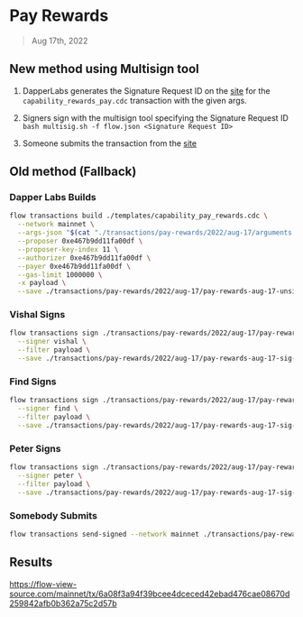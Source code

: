 # Pay Rewards
> Aug 17th, 2022

## New method using Multisign tool

1. DapperLabs generates the Signature Request ID on the [site](https://flow-multisig-git-service-account-onflow.vercel.app/mainnet?type=serviceAccount&name=capability_pay_rewards.cdc&param=%5B%20%20%20%20%20%7B%20%20%20%20%20%20%20%20%20%22type%22:%20%22UFix64%22,%20%20%20%20%20%20%20%20%20%22value%22:%20%221289645.0%22%20%20%20%20%20%7D,%20%20%20%20%20%7B%20%20%20%20%20%20%20%20%20%22type%22:%20%22Dictionary%22,%20%20%20%20%20%20%20%20%20%22value%22:%20%5B%5D%20%20%20%20%20%7D%20%5D&acct=e467b9dd11fa00df&limit=1000000) for the `capability_rewards_pay.cdc` transaction with the given args.

2. Signers sign with the multisign tool specifying the Signature Request ID
`bash multisig.sh -f flow.json <Signature Request ID>`

3. Someone submits the transaction from the [site](https://flow-multisig-git-service-account-onflow.vercel.app/mainnet)

## Old method (Fallback)

### Dapper Labs Builds


```sh
flow transactions build ./templates/capability_pay_rewards.cdc \
  --network mainnet \
  --args-json "$(cat "./transactions/pay-rewards/2022/aug-17/arguments.json")" \
  --proposer 0xe467b9dd11fa00df \
  --proposer-key-index 11 \
  --authorizer 0xe467b9dd11fa00df \
  --payer 0xe467b9dd11fa00df \
  --gas-limit 1000000 \
  -x payload \
  --save ./transactions/pay-rewards/2022/aug-17/pay-rewards-aug-17-unsigned.rlp
```

### Vishal Signs

```sh
flow transactions sign ./transactions/pay-rewards/2022/aug-17/pay-rewards-aug-17-unsigned.rlp \
  --signer vishal \
  --filter payload \
  --save ./transactions/pay-rewards/2022/aug-17/pay-rewards-aug-17-sig-1.rlp
```

### Find Signs

```sh
flow transactions sign ./transactions/pay-rewards/2022/aug-17/pay-rewards-aug-17-sig-2.rlp \
  --signer find \
  --filter payload \
  --save ./transactions/pay-rewards/2022/aug-17/pay-rewards-aug-17-sig-3.rlp
```

### Peter Signs

```sh
flow transactions sign ./transactions/pay-rewards/2022/aug-17/pay-rewards-aug-17-sig-3.rlp \
  --signer peter \
  --filter payload \
  --save ./transactions/pay-rewards/2022/aug-17/pay-rewards-aug-17-sig-complete.rlp
```

### Somebody Submits

```sh
flow transactions send-signed --network mainnet ./transactions/pay-rewards/2022/aug-17/pay-rewards-aug-17-sig-complete.rlp
```

## Results

https://flow-view-source.com/mainnet/tx/6a08f3a94f39bcee4dceced42ebad476cae08670d259842afb0b362a75c2d57b
